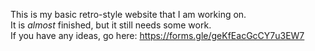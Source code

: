 This is my basic retro-style website that I am working on.
<br/>
It is <i>almost</i> finished, but it still needs some work.
  <br/>
  If you have any ideas, go here: https://forms.gle/geKfEacGcCY7u3EW7 
